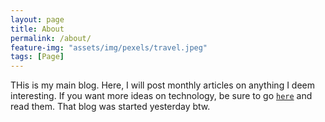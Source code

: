 ```yaml
---
layout: page
title: About
permalink: /about/
feature-img: "assets/img/pexels/travel.jpeg"
tags: [Page]
---
```


THis is my main blog. Here, I will post monthly articles on anything I deem interesting. If you want more ideas on technology, be sure to go [`here`](https://coder-lg.github.io/tech) and read them. That blog was started yesterday btw.
